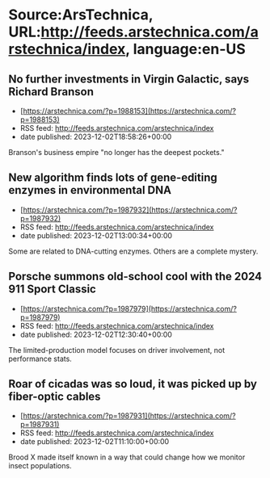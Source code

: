 # Source:ArsTechnica, URL:http://feeds.arstechnica.com/arstechnica/index, language:en-US

## No further investments in Virgin Galactic, says Richard Branson
 - [https://arstechnica.com/?p=1988153](https://arstechnica.com/?p=1988153)
 - RSS feed: http://feeds.arstechnica.com/arstechnica/index
 - date published: 2023-12-02T18:58:26+00:00

Branson's business empire "no longer has the deepest pockets."

## New algorithm finds lots of gene-editing enzymes in environmental DNA
 - [https://arstechnica.com/?p=1987932](https://arstechnica.com/?p=1987932)
 - RSS feed: http://feeds.arstechnica.com/arstechnica/index
 - date published: 2023-12-02T13:00:34+00:00

Some are related to DNA-cutting enzymes. Others are a complete mystery.

## Porsche summons old-school cool with the 2024 911 Sport Classic
 - [https://arstechnica.com/?p=1987979](https://arstechnica.com/?p=1987979)
 - RSS feed: http://feeds.arstechnica.com/arstechnica/index
 - date published: 2023-12-02T12:30:40+00:00

The limited-production model focuses on driver involvement, not performance stats.

## Roar of cicadas was so loud, it was picked up by fiber-optic cables
 - [https://arstechnica.com/?p=1987931](https://arstechnica.com/?p=1987931)
 - RSS feed: http://feeds.arstechnica.com/arstechnica/index
 - date published: 2023-12-02T11:10:00+00:00

Brood X made itself known in a way that could change how we monitor insect populations.

